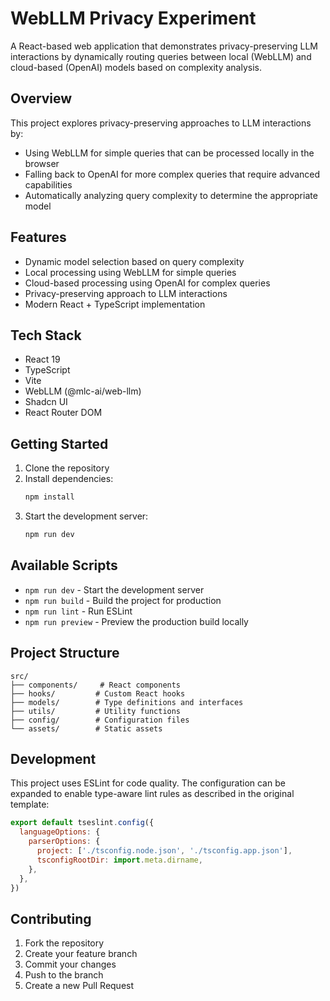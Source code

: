 # WebLLM Privacy Experiment

A React-based web application that demonstrates privacy-preserving LLM interactions by dynamically routing queries between local (WebLLM) and cloud-based (OpenAI) models based on complexity analysis.

## Overview

This project explores privacy-preserving approaches to LLM interactions by:
- Using WebLLM for simple queries that can be processed locally in the browser
- Falling back to OpenAI for more complex queries that require advanced capabilities
- Automatically analyzing query complexity to determine the appropriate model

## Features

- Dynamic model selection based on query complexity
- Local processing using WebLLM for simple queries
- Cloud-based processing using OpenAI for complex queries
- Privacy-preserving approach to LLM interactions
- Modern React + TypeScript implementation

## Tech Stack

- React 19
- TypeScript
- Vite
- WebLLM (@mlc-ai/web-llm)
- Shadcn UI
- React Router DOM

## Getting Started

1. Clone the repository
2. Install dependencies:
   ```bash
   npm install
   ```
3. Start the development server:
   ```bash
   npm run dev
   ```

## Available Scripts

- `npm run dev` - Start the development server
- `npm run build` - Build the project for production
- `npm run lint` - Run ESLint
- `npm run preview` - Preview the production build locally

## Project Structure

```
src/
├── components/     # React components
├── hooks/         # Custom React hooks
├── models/        # Type definitions and interfaces
├── utils/         # Utility functions
├── config/        # Configuration files
└── assets/        # Static assets
```

## Development

This project uses ESLint for code quality. The configuration can be expanded to enable type-aware lint rules as described in the original template:

```js
export default tseslint.config({
  languageOptions: {
    parserOptions: {
      project: ['./tsconfig.node.json', './tsconfig.app.json'],
      tsconfigRootDir: import.meta.dirname,
    },
  },
})
```

## Contributing

1. Fork the repository
2. Create your feature branch
3. Commit your changes
4. Push to the branch
5. Create a new Pull Request